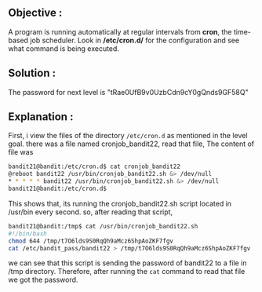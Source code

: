 ## Objective : 
A program is running automatically at regular intervals from **cron**, the time-based job scheduler. Look in **/etc/cron.d/** for the configuration and see what command is being executed.

## Solution : 
The password for next level is "tRae0UfB9v0UzbCdn9cY0gQnds9GF58Q"

## Explanation :
First, i view the files of the directory `/etc/cron.d` as mentioned in the level goal. 
there was a file named cronjob_bandit22, read that file, The content of file was 
```bash
bandit21@bandit:/etc/cron.d$ cat cronjob_bandit22  
@reboot bandit22 /usr/bin/cronjob_bandit22.sh &> /dev/null  
* * * * * bandit22 /usr/bin/cronjob_bandit22.sh &> /dev/null  
bandit21@bandit:/etc/cron.d$
```

This shows that, its running the cronjob_bandit22.sh script located in /usr/bin every second. so, after reading that script, 
```bash
bandit21@bandit:/tmp$ cat /usr/bin/cronjob_bandit22.sh    
#!/bin/bash  
chmod 644 /tmp/t7O6lds9S0RqQh9aMcz6ShpAoZKF7fgv  
cat /etc/bandit_pass/bandit22 > /tmp/t7O6lds9S0RqQh9aMcz6ShpAoZKF7fgv
```
we can see that this script is sending the password of bandit22 to a file in /tmp directory. 
Therefore, after running the `cat` command to read that file we got the password.